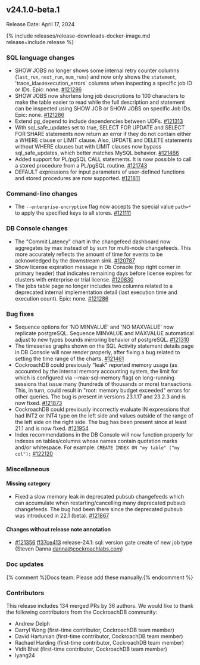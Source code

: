 ## v24.1.0-beta.1

Release Date: April 17, 2024

{% include releases/release-downloads-docker-image.md release=include.release %}

<h3 id="v24-1-0-beta-1-sql-language-changes">SQL language changes</h3>

- SHOW JOBS no longer shows some internal retry counter columns (`last_run`, `next_run`, `num_runs`) and now only shows the `statement`, 'trace_id` and `execution_errors` columns when inspecting a specific job ID or IDs.  Epic: none. [#121286][#121286]
- SHOW JOBS now shortens long job descriptions to 100 characters to make the table easier to read while the full description and statement can be inspected using SHOW JOB or SHOW JOBS on specific Job IDs. Epic: none. [#121286][#121286]
- Extend pg_depend to include dependencies between UDFs. [#121313][#121313]
- With sql_safe_updates set to true, SELECT FOR UPDATE and SELECT FOR SHARE statements now return an error if they do not contain either a WHERE clause or LIMIT clause.  Also, UPDATE and DELETE statements without WHERE clauses but with LIMIT clauses now bypass sql_safe_updates, which better matches MySQL behavior. [#121466][#121466]
- Added support for PL/pgSQL CALL statements. It is now possible to call a stored procedure from a PL/pgSQL routine. [#121743][#121743]
- DEFAULT expressions for input parameters of user-defined functions and stored procedures are now supported. [#121811][#121811]

<h3 id="v24-1-0-beta-1-command-line-changes">Command-line changes</h3>

- The `--enterprise-encryption` flag now accepts the special value `path=*` to apply the specified keys to all stores. [#121111][#121111]

<h3 id="v24-1-0-beta-1-db-console-changes">DB Console changes</h3>

- The "Commit Latency" chart in the changefeed dashboard now aggregates by max instead of by sum for multi-node changefeeds. This more accurately reflects the amount of time for events to be acknowledged by the downstream sink. [#120787][#120787]
- Show license expiration message in Db Console (top right corner in primary header) that indicates remaining days before license expires for clusters with enterprise or trial license. [#120830][#120830]
- The jobs table page no longer includes two columns related to a deprecated internal implementation detail (last execution time and execution count).  Epic: none. [#121286][#121286]

<h3 id="v24-1-0-beta-1-bug-fixes">Bug fixes</h3>

- Sequence options for 'NO MINVALUE' and 'NO MAXVALUE' now replicate postgreSQL.  Sequence MINVALUE and MAXVALUE automatical adjust to new types bounds mirroring behavior of postgreSQL. [#121310][#121310]
- The timeseries graphs shown on the SQL Activity statement details page in DB Console will now render properly, after fixing a bug related to setting the time range of the charts. [#121461][#121461]
- CockroachDB could previously "leak" reported memory usage (as accounted by the internal memory accounting system, the limit for which is configured via --max-sql-memory flag) on long-running sessions that issue many (hundreds of thousands or more) transactions. This, in turn, could result in "root: memory budget exceeded" errors for other queries. The bug is present in versions 23.1.17 and 23.2.3 and is now fixed. [#121873][#121873]
- CockroachDB could previously incorrectly evaluate IN expressions that had INT2 or INT4 type on the left side and values outside of the range of the left side on the right side. The bug has been present since at least 21.1 and is now fixed. [#121954][#121954]
- Index recommendations in the DB Console will now function properly for indexes on tables/columns whose names contain quotation marks and/or whitespace. For example: `CREATE INDEX ON "my table" ("my col");` [#122120][#122120]

<h3 id="v24-1-0-beta-1-miscellaneous">Miscellaneous</h3>

<h4 id="v24-1-0-beta-1-missing-category">Missing category</h4>

- Fixed a slow memory leak in deprecated pubsub changefeeds which can accumulate when restarting/cancelling many deprecated pubsub changefeeds. The bug had been there since the deprecated pubsub was introduced in 22.1 (beta). [#121867][#121867]

<h4 id="v24-1-0-beta-1-changes-without-release-note-annotation">Changes without release note annotation</h4>

- [#121356][#121356] [ff37ce413][ff37ce413] release-24.1: sql: version gate create of new job type (Steven Danna <danna@cockroachlabs.com>)

<h3 id="v24-1-0-beta-1-doc-updates">Doc updates</h3>

{% comment %}Docs team: Please add these manually.{% endcomment %}

<div class="release-note-contributors" markdown="1">

<h3 id="v24-1-0-beta-1-contributors">Contributors</h3>

This release includes 134 merged PRs by 36 authors.
We would like to thank the following contributors from the CockroachDB community:

- Andrew Delph
- Darryl Wong (first-time contributor, CockroachDB team member)
- David Hartunian (first-time contributor, CockroachDB team member)
- Rachael Harding (first-time contributor, CockroachDB team member)
- Vidit Bhat (first-time contributor, CockroachDB team member)
- lyang24

</div>

[#120787]: https://github.com/cockroachdb/cockroach/pull/120787
[#120830]: https://github.com/cockroachdb/cockroach/pull/120830
[#121111]: https://github.com/cockroachdb/cockroach/pull/121111
[#121286]: https://github.com/cockroachdb/cockroach/pull/121286
[#121310]: https://github.com/cockroachdb/cockroach/pull/121310
[#121313]: https://github.com/cockroachdb/cockroach/pull/121313
[#121356]: https://github.com/cockroachdb/cockroach/pull/121356
[#121461]: https://github.com/cockroachdb/cockroach/pull/121461
[#121466]: https://github.com/cockroachdb/cockroach/pull/121466
[#121743]: https://github.com/cockroachdb/cockroach/pull/121743
[#121811]: https://github.com/cockroachdb/cockroach/pull/121811
[#121867]: https://github.com/cockroachdb/cockroach/pull/121867
[#121873]: https://github.com/cockroachdb/cockroach/pull/121873
[#121954]: https://github.com/cockroachdb/cockroach/pull/121954
[#122120]: https://github.com/cockroachdb/cockroach/pull/122120
[ff37ce413]: https://github.com/cockroachdb/cockroach/commit/ff37ce413
